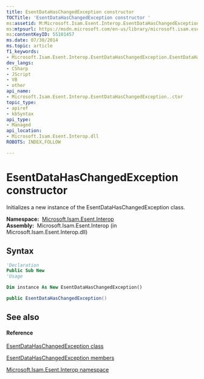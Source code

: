 ```yaml
---
title: EsentDataHasChangedException constructor 
TOCTitle: 'EsentDataHasChangedException constructor '
ms:assetid: M:Microsoft.Isam.Esent.Interop.EsentDataHasChangedException.#ctor
ms:mtpsurl: https://msdn.microsoft.com/en-us/library/microsoft.isam.esent.interop.esentdatahaschangedexception.esentdatahaschangedexception(v=EXCHG.10)
ms:contentKeyID: 55101457
ms.date: 07/30/2014
ms.topic: article
f1_keywords:
- Microsoft.Isam.Esent.Interop.EsentDataHasChangedException.EsentDataHasChangedException
dev_langs:
- CSharp
- JScript
- VB
- other
api_name: 
- Microsoft.Isam.Esent.Interop.EsentDataHasChangedException..ctor
topic_type: 
- apiref
- kbSyntax
api_type: 
- Managed
api_location: 
- Microsoft.Isam.Esent.Interop.dll
ROBOTS: INDEX,FOLLOW

---
```


# EsentDataHasChangedException constructor

Initializes a new instance of the EsentDataHasChangedException class.

**Namespace:**  [Microsoft.Isam.Esent.Interop](hh596136\(v=exchg.10\).md)  
**Assembly:**  Microsoft.Isam.Esent.Interop (in Microsoft.Isam.Esent.Interop.dll)

## Syntax

``` vb
'Declaration
Public Sub New
'Usage

Dim instance As New EsentDataHasChangedException()
```

``` csharp
public EsentDataHasChangedException()
```

## See also

#### Reference

[EsentDataHasChangedException class](dn334397\(v=exchg.10\).md)

[EsentDataHasChangedException members](dn274234\(v=exchg.10\).md)

[Microsoft.Isam.Esent.Interop namespace](hh596136\(v=exchg.10\).md)

